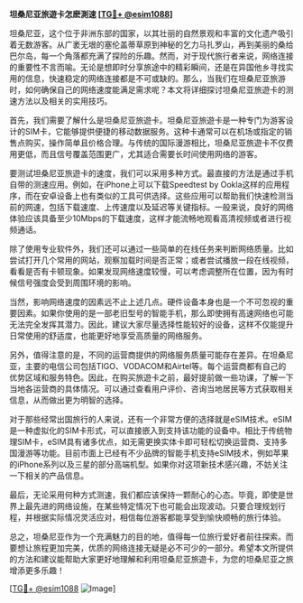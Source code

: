**坦桑尼亚旅遊卡怎麽測速 [[TG💪+ @esim1088](https://t.me/s/esim1088)]**

坦桑尼亚，这个位于非洲东部的国家，以其壮丽的自然景观和丰富的文化遗产吸引着无数游客。从广袤无垠的塞伦盖蒂草原到神秘的乞力马扎罗山，再到美丽的桑给巴尔岛，每一个角落都充满了探险的乐趣。然而，对于现代旅行者来说，网络连接的重要性不言而喻。无论是想即时分享旅途中的精彩瞬间，还是在异国他乡寻找实用的信息，快速稳定的网络连接都是不可或缺的。那么，当我们在坦桑尼亚旅游时，如何确保自己的网络速度能满足需求呢？本文将详细探讨坦桑尼亚旅遊卡的测速方法以及相关的实用技巧。

首先，我们需要了解什么是坦桑尼亚旅遊卡。坦桑尼亚旅遊卡是一种专门为游客设计的SIM卡，它能够提供便捷的移动数据服务。这种卡通常可以在机场或指定的销售点购买，操作简单且价格合理。与传统的国际漫游相比，坦桑尼亚旅遊卡不仅费用更低，而且信号覆盖范围更广，尤其适合需要长时间使用网络的游客。

要测试坦桑尼亚旅遊卡的速度，我们可以采用多种方式。最直接的方法是通过手机自带的测速应用。例如，在iPhone上可以下载Speedtest by Ookla这样的应用程序，而在安卓设备上也有类似的工具可供选择。这些应用可以帮助我们快速检测当前的网速，包括下载速度、上传速度以及延迟等关键指标。一般来说，良好的网络体验应该具备至少10Mbps的下载速度，这样才能流畅地观看高清视频或者进行视频通话。

除了使用专业软件外，我们还可以通过一些简单的在线任务来判断网络质量。比如尝试打开几个常用的网站，观察加载时间是否正常；或者尝试播放一段在线视频，看看是否有卡顿现象。如果发现网络速度较慢，可以考虑调整所在位置，因为有时候信号强度会受到周围环境的影响。

当然，影响网络速度的因素远不止上述几点。硬件设备本身也是一个不可忽视的重要因素。如果你使用的是一部老旧型号的智能手机，那么即使拥有高速网络也可能无法完全发挥其潜力。因此，建议大家尽量选择性能较好的设备，这样不仅能提升日常使用的舒适度，也能更好地享受高质量的网络服务。

另外，值得注意的是，不同的运营商提供的网络服务质量可能存在差异。在坦桑尼亚，主要的电信公司包括TIGO、VODACOM和Airtel等。每个运营商都有自己的优势区域和服务特色。因此，在购买旅遊卡之前，最好提前做一些功课，了解一下当地各运营商的具体情况。可以通过查看用户评价、咨询当地居民等方式获取相关信息，从而做出更为明智的选择。

对于那些经常出国旅行的人来说，还有一个非常方便的选择就是eSIM技术。eSIM是一种虚拟化的SIM卡形式，可以直接嵌入到支持该功能的设备中。相比于传统物理SIM卡，eSIM具有诸多优点，如无需更换实体卡即可轻松切换运营商、支持多国漫游等功能。目前市面上已经有不少品牌的智能手机支持eSIM技术，例如苹果的iPhone系列以及三星的部分高端机型。如果你对这项新技术感兴趣，不妨关注一下相关的产品信息。

最后，无论采用何种方式测速，我们都应该保持一颗耐心的心态。毕竟，即使是世界上最先进的网络设施，在某些特定情况下也可能会出现波动。只要合理规划行程，并根据实际情况灵活应对，相信每位游客都能享受到愉快顺畅的旅行体验。

总之，坦桑尼亚作为一个充满魅力的目的地，值得每一位旅行爱好者前往探索。而要想让旅程更加完美，优质的网络连接无疑是必不可少的一部分。希望本文所提供的方法和建议能帮助大家更好地理解和利用坦桑尼亚旅遊卡，为您的坦桑尼亚之旅增添更多乐趣！

[[TG💪+ @esim1088](https://t.me/s/esim1088) ![Image](https://i.postimg.cc/4NQfJmqS/Snipaste-2025-05-13-00-14-12.png)]